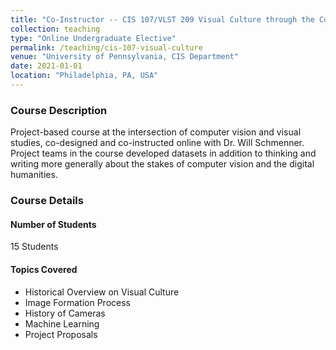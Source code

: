 ```yaml
---
title: "Co-Instructor -- CIS 107/VLST 209 Visual Culture through the Computer's Eye"
collection: teaching
type: "Online Undergraduate Elective"
permalink: /teaching/cis-107-visual-culture
venue: "University of Pennsylvania, CIS Department"
date: 2021-01-01
location: "Philadelphia, PA, USA"
---
```



### Course Description
Project-based course at the intersection of computer vision and visual studies, co-designed and
co-instructed online with Dr. Will Schmenner. Project teams in the course developed datasets in
addition to thinking and writing more generally about the stakes of computer vision and the digital
humanities.

### Course Details
#### Number of Students
15 Students

#### Topics Covered
* Historical Overview on Visual Culture
* Image Formation Process
* History of Cameras
* Machine Learning
* Project Proposals

